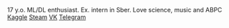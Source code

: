 17 y.o. ML/DL enthusiast. Ex. intern in Sber. Love science, music and ABPC
[Kaggle](https://www.kaggle.com/makual)
[Steam](https://steamcommunity.com/id/makual)
[VK](https://vk.com/makual)
[Telegram](https://vk.com/MakuaI)
